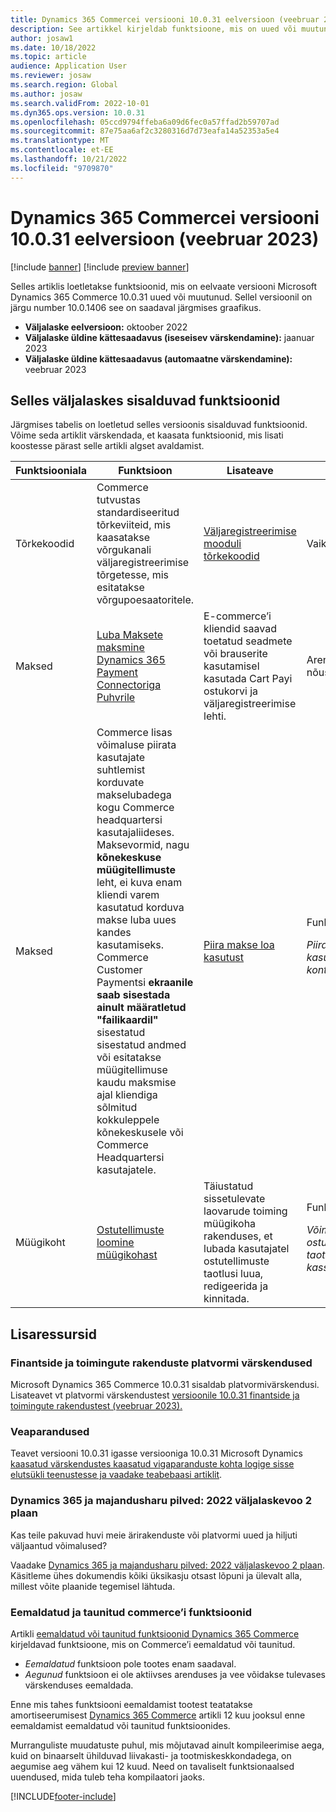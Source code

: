 ```yaml
---
title: Dynamics 365 Commercei versiooni 10.0.31 eelversioon (veebruar 2023)
description: See artikkel kirjeldab funktsioone, mis on uued või muutunud Microsoft Dynamics 365 Commerce 10.0.31-s.
author: josaw1
ms.date: 10/18/2022
ms.topic: article
audience: Application User
ms.reviewer: josaw
ms.search.region: Global
ms.author: josaw
ms.search.validFrom: 2022-10-01
ms.dyn365.ops.version: 10.0.31
ms.openlocfilehash: 05ccd9794ffeba6a09d6fec0a57ffad2b59707ad
ms.sourcegitcommit: 87e75aa6af2c3280316d7d73eafa14a52353a5e4
ms.translationtype: MT
ms.contentlocale: et-EE
ms.lasthandoff: 10/21/2022
ms.locfileid: "9709870"
---
```

# <a name="preview-of-dynamics-365-commerce-10031-february-2023"></a>Dynamics 365 Commercei versiooni 10.0.31 eelversioon (veebruar 2023)

[!include [banner](../includes/banner.md)]
[!include [preview banner](../includes/preview-banner.md)]

Selles artiklis loetletakse funktsioonid, mis on eelvaate versiooni Microsoft Dynamics 365 Commerce 10.0.31 uued või muutunud. Sellel versioonil on järgu number 10.0.1406 see on saadaval järgmises graafikus.

- **Väljalaske eelversioon:** oktoober 2022
- **Väljalaske üldine kättesaadavus (iseseisev värskendamine):** jaanuar 2023
- **Väljalaske üldine kättesaadavus (automaatne värskendamine):** veebruar 2023

## <a name="features-included-in-this-release"></a>Selles väljalaskes sisalduvad funktsioonid

Järgmises tabelis on loetletud selles versioonis sisalduvad funktsioonid. Võime seda artiklit värskendada, et kaasata funktsioonid, mis lisati koostesse pärast selle artikli algset avaldamist.

| Funktsiooniala | Funktsioon | Lisateave | Lubaja:   |
|---|---|---|---|
| Tõrkekoodid | Commerce tutvustas standardiseeritud tõrkeviiteid, mis kaasatakse võrgukanali väljaregistreerimise tõrgetesse, mis esitatakse võrgupoesaatoritele.| [Väljaregistreerimise mooduli tõrkekoodid](../checkout-module-error-codes.md)  | Vaikimisi sees |
| Maksed | [Luba Maksete maksmine Dynamics 365 Payment Connectoriga Puhvrile](/dynamics365-release-plan/2022wave2/commerce/dynamics365-commerce/enable-apple-pay-dynamics-365-payment-connector-adyen)  | E-commerce’i kliendid saavad toetatud seadmete või brauserite kasutamisel kasutada Cart Payi ostukorvi ja väljaregistreerimise lehti. | Arendaja nõustumine |
| Maksed  |  Commerce lisas võimaluse piirata kasutajate suhtlemist korduvate makselubadega kogu Commerce headquartersi kasutajaliideses. Maksevormid, nagu **kõnekeskuse müügitellimuste** leht, ei kuva enam kliendi varem kasutatud korduva makse luba uues kandes kasutamiseks. Commerce Customer Paymentsi **ekraanile saab sisestada ainult määratletud "failikaardil"** sisestatud sisestatud andmed või esitatakse müügitellimuse kaudu maksmise ajal kliendiga sõlmitud kokkuleppele kõnekeskusele või Commerce Headquartersi kasutajatele. | [Piira makse loa kasutust](../dev-itpro/limit-token-usage.md)  |  Funktsioonihaldus<p>*Piira makseloa kasutust tellimuse kontekstiga*  |
| Müügikoht | [Ostutellimuste loomine müügikohast](/dynamics365-release-plan/2022wave2/commerce/dynamics365-commerce/create-purchase-orders-pos)  |  Täiustatud sissetulevate laovarude toiming müügikoha rakenduses, et lubada kasutajatel ostutellimuste taotlusi luua, redigeerida ja kinnitada. |  Funktsioonihaldus<p>*Võimalus luua ostutellimuse taotlus kassasüsteemis*   |



## <a name="additional-resources"></a>Lisaressursid

### <a name="platform-updates-for-finance-and-operations-apps"></a>Finantside ja toimingute rakenduste platvormi värskendused

Microsoft Dynamics 365 Commerce 10.0.31 sisaldab platvormivärskendusi. Lisateavet vt platvormi värskendustest [versioonile 10.0.31 finantside ja toimingute rakendustest (veebruar 2023).](../../fin-ops-core/dev-itpro/get-started/whats-new-platform-updates-10-0-31.md) 
  

### <a name="bug-fixes"></a>Veaparandused

Teavet versiooni 10.0.31 igasse versiooniga 10.0.31 Microsoft Dynamics [kaasatud värskendustes kaasatud vigaparanduste kohta logige sisse elutsükli teenustesse ja vaadake teabebaasi artiklit](https://fix.lcs.dynamics.com/Issue/Details?bugId=758525).

### <a name="dynamics-365-and-industry-clouds-2022-release-wave-2-plan"></a>Dynamics 365 ja majandusharu pilved: 2022 väljalaskevoo 2 plaan

Kas teile pakuvad huvi meie ärirakenduste või platvormi uued ja hiljuti väljaantud võimalused?

Vaadake [Dynamics 365 ja majandusharu pilved: 2022 väljalaskevoo 2 plaan](/dynamics365-release-plan/2022wave2/). Käsitleme ühes dokumendis kõiki üksikasju otsast lõpuni ja ülevalt alla, millest võite plaanide tegemisel lähtuda.

### <a name="removed-and-deprecated-commerce-features"></a>Eemaldatud ja taunitud commerce’i funktsioonid

Artikli [eemaldatud või taunitud funktsioonid Dynamics 365 Commerce](removed-deprecated-features-commerce.md) kirjeldavad funktsioone, mis on Commerce’i eemaldatud või taunitud.

- *Eemaldatud* funktsioon pole tootes enam saadaval.
- *Aegunud* funktsioon ei ole aktiivses arenduses ja vee võidakse tulevases värskenduses eemaldada.

Enne mis tahes funktsiooni eemaldamist tootest teatatakse amortiseerumisest [Dynamics 365 Commerce](removed-deprecated-features-commerce.md) artikli 12 kuu jooksul enne eemaldamist eemaldatud või taunitud funktsioonides.


Murranguliste muudatuste puhul, mis mõjutavad ainult kompileerimise aega, kuid on binaarselt ühilduvad liivakasti- ja tootmiskeskkondadega, on aegumise aeg vähem kui 12 kuud. Need on tavaliselt funktsionaalsed uuendused, mida tuleb teha kompilaatori jaoks.

[!INCLUDE[footer-include](../../includes/footer-banner.md)]
